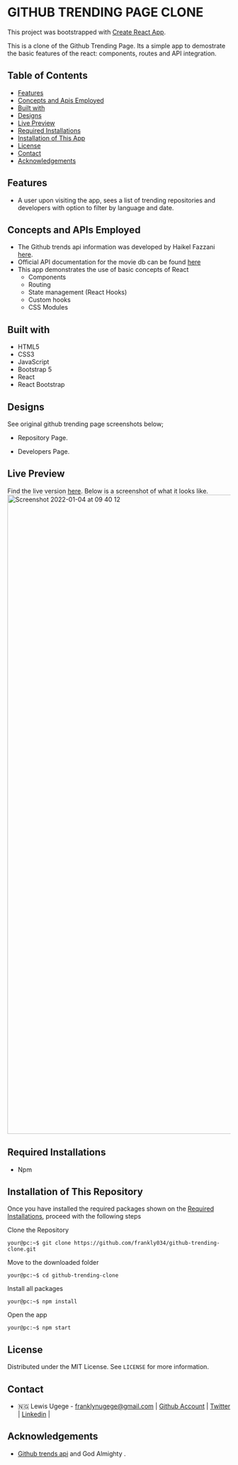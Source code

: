 # GITHUB TRENDING PAGE CLONE

This project was bootstrapped with [Create React App](https://github.com/facebook/create-react-app).

This is a clone of the Github Trending Page. Its a simple app to demostrate the basic features of the react: components, routes and API integration.

## Table of Contents

- [Features](#features)
- [Concepts and Apis Employed](#concepts-and-apis-employed)
- [Built with](#built-with)
- [Designs](#designs)
- [Live Preview](#live-preview)
- [Required Installations](#required-installations)
- [Installation of This App](#instalation-of-this-repository)
- [License](#license)
- [Contact](#contact)
- [Acknowledgements](#acknowledgements)

<!-- Features -->

## Features

- A user upon visiting the app, sees a list of trending repositories and developers with option to filter by language and date.

<!-- concepts and apis employed -->

## Concepts and APIs Employed

- The Github trends api information was developed by Haikel Fazzani [here](https://github.com/wutility/github-trending-api).
- Official API documentation for the movie db can be found [here](https://developers.themoviedb.org/3)
- This app demonstrates the use of basic concepts of React 
  - Components
  - Routing
  - State management (React Hooks)
  - Custom hooks
  - CSS Modules

<!-- BUILT wITH -->

## Built with

- HTML5
- CSS3
- JavaScript
- Bootstrap 5
- React
- React Bootstrap

<!-- DESIGNS -->

## Designs

See original github trending page screenshots below;

- Repository Page.

- Developers Page.


<!-- LIVE PREVIEW -->

## Live Preview

Find the live version [here](https://frankly034-github-trending.netlify.app/).
Below is a screenshot of what it looks like.
<img width="1440" alt="Screenshot 2022-01-04 at 09 40 12" src="https://user-images.githubusercontent.com/31358867/148032018-15801eaa-c38f-47a4-9cf2-95824e421c8b.png">


<!-- REQUIRED INSTALLATION -->

## Required Installations

- Npm

<!-- INSTALLATION -->

## Installation of This Repository

Once you have installed the required packages shown on the [Required Installations](#required-installations), proceed with the following steps

Clone the Repository

```Shell
your@pc:~$ git clone https://github.com/frankly034/github-trending-clone.git
```

Move to the downloaded folder

```Shell
your@pc:~$ cd github-trending-clone
```

Install all packages

```Shell
your@pc:~$ npm install
```

Open the app

```Shell
your@pc:~$ npm start
```

## License

Distributed under the MIT License. See `LICENSE` for more information.

<!-- CONTACT -->

## Contact

- 🇳🇬 Lewis Ugege - franklynugege@gmail.com | [Github Account](https://github.com/frankly034) | [Twitter](https://twitter.com/@wizlulu) | [Linkedin](https://linkedin.com/in/lewis-ugege) | 

## Acknowledgements

- <a href="https://www.npmjs.com/package/github-trends-api">Github trends api</a> and God Almighty .
